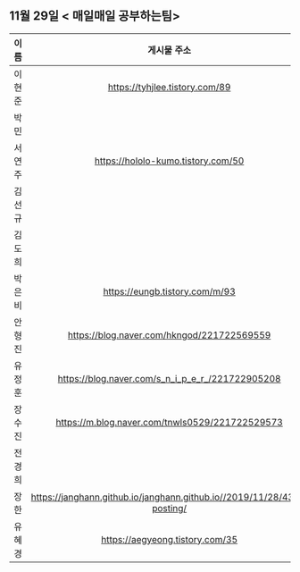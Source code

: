 ## 11월 29일  < 매일매일 공부하는팀>

| 이름   |                         게시물 주소                          |
| ------ | :----------------------------------------------------------: |
| 이현준 |                https://tyhjlee.tistory.com/89                |
| 박민   |                                                              |
| 서연주 |              https://hololo-kumo.tistory.com/50              |
| 김선규 |                                                              |
| 김도희 |                                                              |
| 박은비 |                https://eungb.tistory.com/m/93                |
| 안형진 |          https://blog.naver.com/hkngod/221722569559          |
| 유정훈 |       https://blog.naver.com/s_n_i_p_e_r_/221722905208       |
| 장수진 |       https://m.blog.naver.com/tnwls0529/221722529573        |
| 전경희 |                                                              |
| 장한   | https://janghann.github.io/janghann.github.io//2019/11/28/43th-posting/ |
| 유혜경 |               https://aegyeong.tistory.com/35                |

